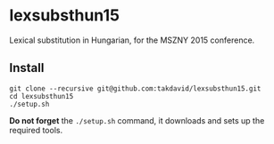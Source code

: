 lexsubsthun15
=============

Lexical substitution in Hungarian, for the MSZNY 2015 conference.

Install
-------
```
git clone --recursive git@github.com:takdavid/lexsubsthun15.git
cd lexsubsthun15
./setup.sh
```

**Do not forget** the `./setup.sh` command, it downloads and sets up the required tools.
